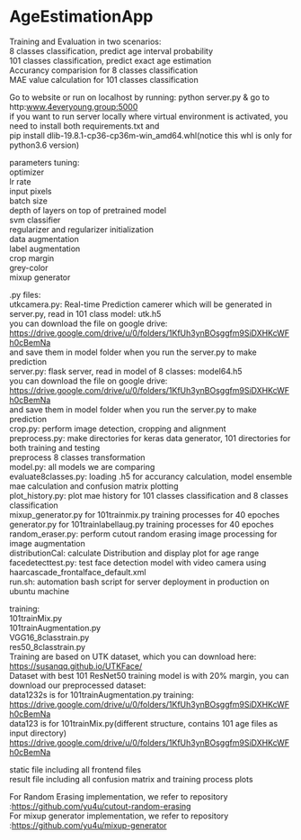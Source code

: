 # AgeEstimationApp
Training and Evaluation in two scenarios:  
8 classes classification, predict age interval probability  
101 classes classification, predict exact age estimation  
Accurancy comparision for 8 classes classification   
MAE value calculation for 101 classes classification   

Go to website or run on localhost by running: python server.py & go to http:www.4everyoung.group:5000  
if you want to run server locally where virtual environment is activated, you need to install both requirements.txt and   
pip install dlib-19.8.1-cp36-cp36m-win_amd64.whl(notice this whl is only for python3.6 version)  

parameters tuning:  
optimizer  
lr rate  
input pixels  
batch size  
depth of layers on top of pretrained model  
svm classifier  
regularizer and regularizer initialization  
data augmentation  
label augmentation  
crop margin  
grey-color  
mixup generator  

.py files:    
utkcamera.py: Real-time Prediction camerer which will be generated in server.py, read in 101 class model: utk.h5  
you can download the file on google drive: https://drive.google.com/drive/u/0/folders/1KfUh3ynBOsggfm9SiDXHKcWFh0cBemNa  
and save them in model folder when you run the server.py to make prediction  
server.py: flask server, read in model of 8 classes: model64.h5  
you can download the file on google drive: https://drive.google.com/drive/u/0/folders/1KfUh3ynBOsggfm9SiDXHKcWFh0cBemNa  
and save them in model folder when you run the server.py to make prediction  
crop.py: perform image detection, cropping and alignment  
preprocess.py: make directories for keras data generator, 101 directories for both training and testing  
               preprocess 8 classes transformation  
model.py: all models we are comparing  
evaluate8classes.py: loading .h5 for accurancy calculation, model ensemble mae calculation and confusion matrix plotting    
plot_history.py: plot mae history for 101 classes classification and 8 classes classification    
mixup_generator.py for 101trainmix.py training processes for 40 epoches    
generator.py for 101trainlabellaug.py training processes for 40 epoches  
random_eraser.py: perform  cutout random erasing image processing for image augmentation  
distributionCal: calculate Distribution and display plot for age range      
facedetecttest.py: test face detection model with video camera using haarcascade_frontalface_default.xml    
run.sh: automation bash script for server deployment in production on ubuntu machine    

training:  
101trainMix.py  
101trainAugmentation.py  
VGG16_8classtrain.py  
res50_8classtrain.py  
Training are based on UTK dataset, which you can download here:    
https://susanqq.github.io/UTKFace/  
Dataset with best 101 ResNet50 training model is with 20% margin, you can download our preprocessed dataset:  
data1232s is for 101trainAugmentation.py training:   
https://drive.google.com/drive/u/0/folders/1KfUh3ynBOsggfm9SiDXHKcWFh0cBemNa   
data123 is for 101trainMix.py(different structure, contains 101 age files as input directory)      
https://drive.google.com/drive/u/0/folders/1KfUh3ynBOsggfm9SiDXHKcWFh0cBemNa    
  
static file including all frontend files  
result file including all confusion matrix and training process plots  

For Random Erasing implementation, we refer to repository :https://github.com/yu4u/cutout-random-erasing  
For mixup generator implementation, we refer to repository :https://github.com/yu4u/mixup-generator  
